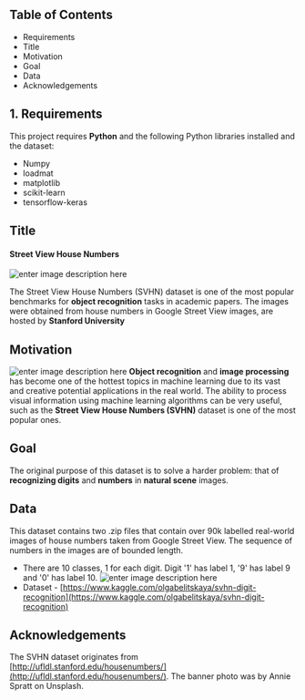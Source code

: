 ## Table of Contents

 - Requirements
 - Title
 - Motivation
 - Goal
 - Data
 -  Acknowledgements
## 1. Requirements
 This project requires **Python** and the following Python libraries installed and the dataset:
 
 - Numpy
 - loadmat
 - matplotlib
 - scikit-learn
 - tensorflow-keras

 ## Title
 #### **Street View House Numbers**
![enter image description here](https://beeps82.github.io/SVHN_CNN/figs/13.png)

The Street View House Numbers (SVHN) dataset is one of the most popular benchmarks for **object recognition** tasks in academic papers. The images were obtained from house numbers in Google Street View images, are hosted by **Stanford University**

 ## Motivation
 ![enter image description here](https://production-media.paperswithcode.com/datasets/SVHN-0000000424-c12734ed_mMXUnWD.jpg)
**Object recognition** and **image processing** has become one of the hottest topics in machine learning due to its vast and creative potential applications in the real world. The ability to process visual information using machine learning algorithms can be very useful, such as the **Street View House Numbers (SVHN)** dataset is one of the most popular ones.

 ## Goal
 The original purpose of this dataset is to solve a harder problem: that of **recognizing digits** and **numbers** in **natural scene** images.

## Data
This dataset contains two .zip files that contain over 90k labelled real-world images of house numbers taken from Google Street View. The sequence of numbers in the images are of bounded length.

-   There are 10 classes, 1 for each digit. Digit '1' has label 1, '9' has label 9 and '0' has label 10. 
![enter image description here](https://i.ibb.co/s37m5Vw/red.png)
-  Dataset -  [https://www.kaggle.com/olgabelitskaya/svhn-digit-recognition](https://www.kaggle.com/olgabelitskaya/svhn-digit-recognition)
## Acknowledgements
The SVHN dataset originates from [http://ufldl.stanford.edu/housenumbers/](http://ufldl.stanford.edu/housenumbers/). The banner photo was by Annie Spratt on Unsplash.
<!--stackedit_data:
eyJoaXN0b3J5IjpbMTM1NjA3MTI5MF19
-->